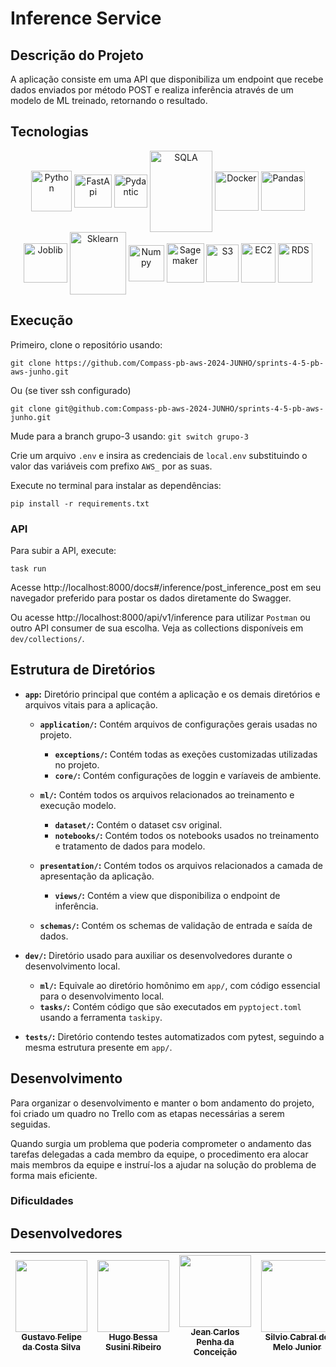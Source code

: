 # Inference Service

## Descrição do Projeto
A aplicação consiste em uma API que disponibiliza um endpoint que recebe dados enviados por método POST e realiza inferência através de um modelo de ML treinado, retornando o resultado.

## Tecnologias
<div align="center" style="display: inline_block;">
 <img align="center" alt="Python" height="65" width="65" src="https://devicon-website.vercel.app/api/python/original.svg"></img>
 <img align="center" alt="FastApi" height="53" width="60" src="https://devicon-website.vercel.app/api/fastapi/original.svg"></img>
 <img align="center" alt="Pydantic" height="53" width="53" src="https://docs.pydantic.dev/latest/logo-white.svg">
 <img align="center" alt="SQLA" height="130" width="100" src="https://devicon-website.vercel.app/api/sqlalchemy/plain.svg?color=%23C73A3A"></img>
 <img align="center" alt="Docker" height="63" width="70" src="https://devicon-website.vercel.app/api/docker/plain-wordmark.svg"></img>
 <img align="center" alt="Pandas" height="63" width="70" src="https://devicon-website.vercel.app/api/pandas/original.svg"></img>
 <img align="center" alt="Joblib" height="63" width="70" src="https://joblib.readthedocs.io/en/stable/_static/joblib_logo.svg"></img>
 <img align="center" alt="Sklearn" height="100" width="90" src="https://icon.icepanel.io/Technology/svg/scikit-learn.svg"></img>
 <img align="center" alt="Numpy" height="58" width="57" src="https://icon.icepanel.io/Technology/svg/NumPy.svg"></img>
 <img align="center" alt="Sagemaker" height="63" width="60" src="https://cloud-icons.onemodel.app/aws/Resource-Icons_01312023/Res_Machine-Learning/Res_48_Light/Res_Amazon-SageMaker_Model_48_Light.svg"></img>
 <img align="center" alt="S3" height="60" width="52" src="https://static-00.iconduck.com/assets.00/aws-s3-simple-storage-service-icon-423x512-sofvbo3x.png"></img>
 <img align="center" alt="EC2" height="63" width="55" src="https://www.svgrepo.com/show/448268/aws-ec2.svg"></img>
 <img align="center" alt="RDS" height="63" width="55" src="https://www.svgrepo.com/show/353458/aws-rds.svg"></img>
 
</div>

## Execução
Primeiro, clone o repositório usando:  
``` shell
git clone https://github.com/Compass-pb-aws-2024-JUNHO/sprints-4-5-pb-aws-junho.git

```
Ou (se tiver ssh configurado)  
``` shell
git clone git@github.com:Compass-pb-aws-2024-JUNHO/sprints-4-5-pb-aws-junho.git

```

Mude para a branch grupo-3 usando: `git switch grupo-3`

Crie um arquivo `.env` e insira as credenciais de `local.env` substituindo o valor das variáveis com prefixo `AWS_` por as suas.

Execute no terminal para instalar as dependências:
``` shell
pip install -r requirements.txt
```

### API
Para subir a API, execute:
``` shell
task run
```
Acesse http://localhost:8000/docs#/inference/post_inference_post em seu navegador preferido para postar os dados diretamente do Swagger.

Ou acesse http://localhost:8000/api/v1/inference para utilizar `Postman` ou outro API consumer de sua escolha. Veja as collections disponíveis em `dev/collections/`.

## Estrutura de Diretórios

- **`app`:** Diretório principal que contém a aplicação e os demais diretórios e arquivos vitais para a aplicação.
    - **`application/`:** Contém arquivos de configurações gerais usadas no projeto.
        - **`exceptions/`:** Contém todas as exeções customizadas utilizadas no projeto.
        - **`core/`:** Contém configurações de loggin e varíaveis de ambiente.

    - **`ml/`:** Contém todos os arquivos relacionados ao treinamento e execução modelo. 
        - **`dataset/`:** Contém o dataset csv original.
        - **`notebooks/`:** Contém todos os notebooks usados no treinamento e tratamento de dados para modelo.

    - **`presentation/`:** Contém todos os arquivos relacionados a camada de apresentação da aplicação.
        - **`views/`:** Contém a view que disponibiliza o endpoint de inferência.

    - **`schemas/`:** Contém os schemas de validação de entrada e saída de dados.

- **`dev/`:** Diretório usado para auxiliar os desenvolvedores durante o desenvolvimento local.
    - **`ml/`:** Equivale ao diretório homônimo em `app/`, com código essencial para o desenvolvimento local.
    - **`tasks/`:** Contém código que são executados em `pyptoject.toml` usando a ferramenta `taskipy`.

- **`tests/`:** Diretório contendo testes automatizados com pytest, seguindo a mesma estrutura presente em `app/`.

## Desenvolvimento
Para organizar o desenvolvimento e manter o bom andamento do projeto, foi criado um quadro no Trello com as etapas necessárias a serem seguidas.

Quando surgia um problema que poderia comprometer o andamento das tarefas delegadas a cada membro da equipe, o procedimento era alocar mais membros da equipe e instruí-los a ajudar na solução do problema de forma mais eficiente.

### Dificuldades

## Desenvolvedores
| [<img loading="lazy" src="https://avatars.githubusercontent.com/u/97261564?v=4" width=115><br><sub>Gustavo Felipe da Costa Silva</sub>](https://github.com/gusttavofelipe) |  [<img loading="lazy" src="https://avatars.githubusercontent.com/u/130758430?v=4" width=115><br><sub>Hugo Bessa Susini Ribeiro</sub>](https://github.com/hsusini) |  [<img loading="lazy" src="https://avatars.githubusercontent.com/u/167718668?v=4" width=115><br><sub>Jean Carlos Penha da Conceição</sub>](https://github.com/JeanPTBR) |  [<img loading="lazy" src="https://avatars.githubusercontent.com/u/114765722?v=4" width=115><br><sub>Silvio Cabral de Melo Junior</sub>](https://github.com/SilvioCMJ)
| :---: | :---: | :---: | :---: |
